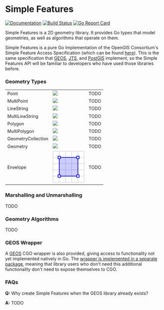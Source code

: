 # Simple Features

[![Documentation](https://img.shields.io/badge/go.dev-reference-007d9c?logo=go&logoColor=white&style=flat)](https://pkg.go.dev/github.com/peterstace/simplefeatures/geom?tab=doc)
[![Build Status](https://github.com/peterstace/simplefeatures/workflows/build/badge.svg)](https://github.com/peterstace/simplefeatures/actions)
[![Go Report
Card](https://goreportcard.com/badge/github.com/peterstace/simplefeatures)](https://goreportcard.com/report/github.com/peterstace/simplefeatures)

Simple Features is a 2D geometry library. It provides Go types that model
geometries, as well as algorithms that operate on them.

Simple Features is a pure Go Implementation of the OpenGIS Consortium's Simple
Feature Access Specification (which can be found
[here](http://www.opengeospatial.org/standards/sfa)). This is the same
specification that [GEOS](https://trac.osgeo.org/geos),
[JTS](https://locationtech.github.io/jts/), and [PostGIS](https://postgis.net/)
implement, so the Simple Features API will be familiar to developers who have
used those libraries before.

### Geometry Types

<table>

<tr>
<td>Point</td>
<td><a href="https://upload.wikimedia.org/wikipedia/commons/5/55/SFA_Point.svg"><img src="https://upload.wikimedia.org/wikipedia/commons/5/55/SFA_Point.svg"></a></td>
<td>TODO</td>
</tr>

<tr>
<td>MultiPoint</td>
<td><img src="./.hidden/assets/multipoint.svg"></td>
<td>TODO</td>
</tr>

<tr>
<td>LineString</td>
<td><a href="https://upload.wikimedia.org/wikipedia/commons/5/55/SFA_MultiPoint.svg"><img src="https://upload.wikimedia.org/wikipedia/commons/5/55/SFA_MultiPoint.svg"></a></td>
<td>TODO</td>
</tr>

<tr>
<td>MultiLineString</td>
<td><a href="https://upload.wikimedia.org/wikipedia/commons/5/55/SFA_MultiLineString.svg"><img src="https://upload.wikimedia.org/wikipedia/commons/5/55/SFA_MultiLineString.svg"></a></td>
<td>TODO</td>
</tr>

<tr>
<td>Polygon</td>
<td><a href="https://upload.wikimedia.org/wikipedia/commons/5/55/SFA_Polygon_with_hole.svg"><img src="https://upload.wikimedia.org/wikipedia/commons/5/55/SFA_Polygon_with_hole.svg"></a></td>
<td>TODO</td>
</tr>

<tr>
<td>MultiPolygon</td>
<td><a href="https://upload.wikimedia.org/wikipedia/commons/5/55/SFA_MultiPolygon_with_hole.svg"><img src="https://upload.wikimedia.org/wikipedia/commons/5/55/SFA_MultiPolygon_with_hole.svg"></a></td>
<td>TODO</td>
</tr>

<tr>
<td>GeometryCollection</td>
<td><a href="https://upload.wikimedia.org/wikipedia/commons/5/55/SFA_GeometryCollection.svg"><img src="https://upload.wikimedia.org/wikipedia/commons/5/55/SFA_GeometryCollection.svg"></a></td>
<td>TODO</td>
</tr>

<tr>
<td>Geometry</td>
<td><img src="./.hidden/assets/geometry.svg"></td>
<td>TODO</td>
</tr>

<tr>
<td>Envelope</td>
<td><img src="./.hidden/assets/envelope.svg"></td>
<td>TODO</td>
</tr>

</table>

### Marshalling and Unmarshalling

TODO

### Geometry Algorithms

TODO

### GEOS Wrapper

A [GEOS](https://www.osgeo.org/projects/geos/) CGO wrapper is also provided,
giving access to functionality not yet implemented natively in Go. The [wrapper
is implemented in a separate
package](https://pkg.go.dev/github.com/peterstace/simplefeatures/geos?tab=doc),
meaning that library users who don't need this additional functionality don't
need to expose themselves to CGO.

### FAQs

**Q:** Why create Simple Features when the GEOS library already exists?

**A:** TODO
